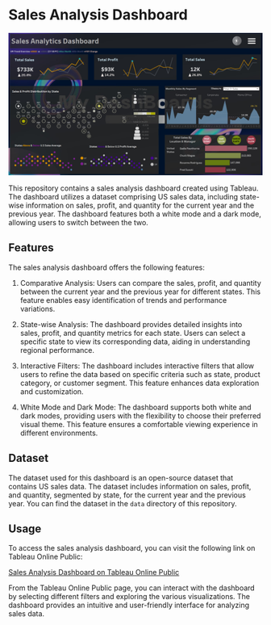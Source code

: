 # Sales Analysis Dashboard

[![Sales Analysis Dashboard](https://github.com/SuryaR08/U.S-Sales-Analytics-Dashboard-/blob/main/Tableau%20Public%20-%20Sales%20Analytics%20Dashboard%2021-06-2023%2018_36_55.png)](https://public.tableau.com/views/SalesAnalyticsDashboard_16873521676370/salesdark?:language=en-US&:display_count=n&:origin=viz_share_link)

This repository contains a sales analysis dashboard created using Tableau. The dashboard utilizes a dataset comprising US sales data, including state-wise information on sales, profit, and quantity for the current year and the previous year. The dashboard features both a white mode and a dark mode, allowing users to switch between the two.

## Features

The sales analysis dashboard offers the following features:

1. Comparative Analysis: Users can compare the sales, profit, and quantity between the current year and the previous year for different states. This feature enables easy identification of trends and performance variations.

2. State-wise Analysis: The dashboard provides detailed insights into sales, profit, and quantity metrics for each state. Users can select a specific state to view its corresponding data, aiding in understanding regional performance.

3. Interactive Filters: The dashboard includes interactive filters that allow users to refine the data based on specific criteria such as state, product category, or customer segment. This feature enhances data exploration and customization.

4. White Mode and Dark Mode: The dashboard supports both white and dark modes, providing users with the flexibility to choose their preferred visual theme. This feature ensures a comfortable viewing experience in different environments.

## Dataset

The dataset used for this dashboard is an open-source dataset that contains US sales data. The dataset includes information on sales, profit, and quantity, segmented by state, for the current year and the previous year. You can find the dataset in the `data` directory of this repository.

## Usage

To access the sales analysis dashboard, you can visit the following link on Tableau Online Public:

[Sales Analysis Dashboard on Tableau Online Public](https://public.tableau.com/views/SalesAnalyticsDashboard_16873521676370/salesdark?:language=en-US&:display_count=n&:origin=viz_share_link)

From the Tableau Online Public page, you can interact with the dashboard by selecting different filters and exploring the various visualizations. The dashboard provides an intuitive and user-friendly interface for analyzing sales data.

